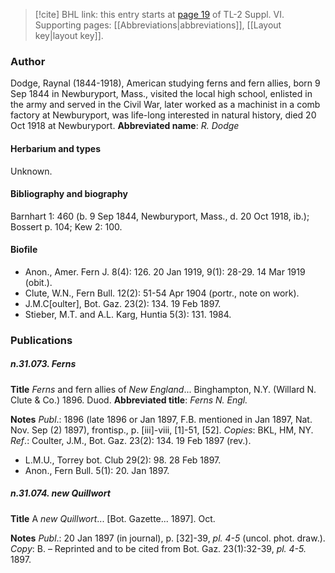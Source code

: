 > [!cite] BHL link: this entry starts at [page 19](https://www.biodiversitylibrary.org/page/33260007) of TL-2 Suppl. VI.
> Supporting pages: [[Abbreviations|abbreviations]], [[Layout key|layout key]].

### Author

Dodge, Raynal (1844-1918), American studying ferns and fern allies, born 9 Sep 1844 in Newburyport, Mass., visited the local high school, enlisted in the army and served in the Civil War, later worked as a machinist in a comb factory at Newburyport, was life-long interested in natural history, died 20 Oct 1918 at Newburyport. 
**Abbreviated name**: *R. Dodge*

#### Herbarium and types

Unknown.

#### Bibliography and biography

Barnhart 1: 460 (b. 9 Sep 1844, Newburyport, Mass., d. 20 Oct 1918, ib.); Bossert p. 104; Kew 2: 100.

#### Biofile

- Anon., Amer. Fern J. 8(4): 126. 20 Jan 1919, 9(1): 28-29. 14 Mar 1919 (obit.).
- Clute, W.N., Fern Bull. 12(2): 51-54 Apr 1904 (portr., note on work).
- J.M.C\[oulter\], Bot. Gaz. 23(2): 134. 19 Feb 1897.
- Stieber, M.T. and A.L. Karg, Huntia 5(3): 131. 1984.

### Publications

##### n.31.073. Ferns

**Title**
*Ferns* and fern allies of *New England*... Binghampton, N.Y. (Willard N. Clute & Co.) 1896. Duod.
**Abbreviated title**: *Ferns N. Engl.*

**Notes**
*Publ*.: 1896 (late 1896 or Jan 1897, F.B. mentioned in Jan 1897, Nat. Nov. Sep (2) 1897), frontisp., p. \[iii\]-viii, \[1\]-51, \[52\]. *Copies*: BKL, HM, NY.
*Ref*.: Coulter, J.M., Bot. Gaz. 23(2): 134. 19 Feb 1897 (rev.).
- L.M.U., Torrey bot. Club 29(2): 98. 28 Feb 1897.
- Anon., Fern Bull. 5(1): 20. Jan 1897.

##### n.31.074. new Quillwort

**Title**
A *new Quillwort*... \[Bot. Gazette... 1897\]. Oct.

**Notes**
*Publ*.: 20 Jan 1897 (in journal), p. \[32\]-39, *pl. 4-5* (uncol. phot. draw.). *Copy*: B. – Reprinted and to be cited from Bot. Gaz. 23(1):32-39, *pl. 4-5.* 1897.

